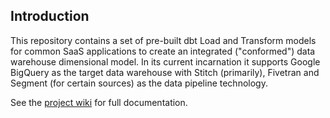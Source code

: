 ## Introduction

This repository contains a set of pre-built dbt Load and Transform models for common SaaS applications to create an integrated ("conformed") data warehouse dimensional model. In its current incarnation it supports Google BigQuery as the target data warehouse with Stitch (primarily), Fivetran and Segment (for certain sources) as the data pipeline technology.

See the [project wiki](https://github.com/rittmananalytics/ra_data_warehouse/wiki) for full documentation.

